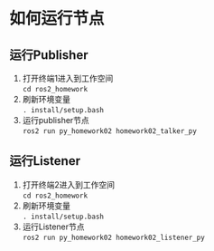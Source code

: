 # 如何运行节点
## 运行Publisher
1. 打开终端1进入到工作空间  
`cd ros2_homework`
2. 刷新环境变量  
`. install/setup.bash`
3. 运行publisher节点  
`ros2 run py_homework02 homework02_talker_py`
## 运行Listener
1. 打开终端2进入到工作空间  
`cd ros2_homework`
2. 刷新环境变量  
`. install/setup.bash`
3. 运行Listener节点  
`ros2 run py_homework02 homework02_listener_py`

